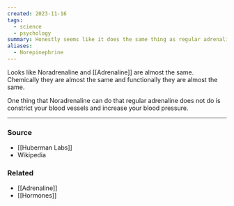 ```yaml
---
created: 2023-11-16
tags:
  - science
  - psychology
summary: Honestly seems like it does the same thing as regular adrenaline.
aliases:
  - Norepinephrine
---
```

Looks like Noradrenaline and [[Adrenaline]] are almost the same. Chemically they are almost the same and functionally they are almost the same. 

One thing that Noradrenaline can do that regular adrenaline does not do is constrict your blood vessels and increase your blood pressure.

---
### Source
- [[Huberman Labs]]
- Wikipedia

### Related
- [[Adrenaline]]
- [[Hormones]]